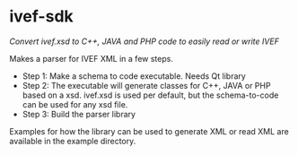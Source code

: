 # ivef-sdk
_Convert ivef.xsd to C++, JAVA and PHP code to easily read or write IVEF_

Makes a parser for IVEF XML in a few steps.
* Step 1: Make a schema to code executable. 
        Needs Qt library
* Step 2: The executable will generate classes for C++, JAVA or PHP based on a xsd.
        ivef.xsd is used per default, but the schema-to-code can be used for any xsd file.
* Step 3: Build the parser library

Examples for how the library can be used to generate XML or read XML are available in the example directory.
